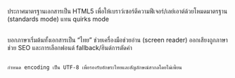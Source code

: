 # <head>
## <!DOCTYPE html>
  ประกาศมาตรฐานเอกสารเป็น HTML5 เพื่อให้เบราว์เซอร์ตีความฟีเจอร์/เลย์เอาต์ด้วยโหมดมาตรฐาน (standards mode) แทน quirks mode

## <html lang="th">
  บอกภาษาเริ่มต้นทั้งเอกสารเป็น “ไทย”  ช่วยเครื่องมือช่วยอ่าน (screen reader) ออกเสียงถูกภาษา ช่วย SEO และการเลือกฟอนต์ fallback/ฮินต์การตัดคำ

## <meta charset="UTF-8">
    กำหนด encoding เป็น UTF-8 เพื่อรองรับอักขระไทยและสัญลักษณ์สากลโดยไม่เพี้ยน
